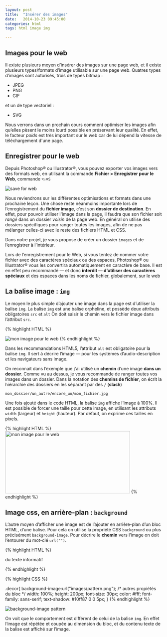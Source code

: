 ```yaml
---
layout: post
title:  "Insérer des images"
date:   2014-10-23 09:45:00
categories: html
tags: html image img

---
```



## Images pour le web

Il existe plusieurs moyen d’insérer des images sur une page web,
et il existe plusieurs types/formats d’image utilisable sur une page web.
Quatres types d’images sont autorisés, trois de types bitmap :

- JPEG
- PNG
- GIF

et un de type vectoriel :

- SVG

Nous verrons dans un prochain cours comment optimiser les images
afin qu’elles pèsent le moins lourd possible en préservant leur qualité.
En effet, le facteur *poids* est très important sur le web car de lui
dépend la vitesse de téléchargement d'une page.

## Enregistrer pour le web

Depuis Photoshop® ou Illustrator®, vous pouvez exporter vos images vers des formats web, en utilisant la commande
**Fichier > Enregistrer pour le Web**, commande `⌥⇧⌘S`

<img alt="save for web" src="/3dvg-web/images/save-for-web-interface.png" />

Nous reviendrons sur les différentes optimisations et formats dans une prochaine leçon.
Une chose reste néanmoins importante lors de l’enregistrement du **fichier image**, c’est son **dossier de destination**.
En effet, pour pouvoir utiliser l'image dans la page, il faudra que son fichier soit *rangé* dans un dossier *voisin* de la page web.
En général on utilise des dossiers spécifiques pour ranger toutes les images, afin de ne pas mélanger celles-ci avec le reste des fichiers HTML et CSS.

Dans notre projet, je vous propose de créer un dossier `images` et de l’enregistrer à l’intérieur.

Lors de l’enregistrement pour le Web, si vous tentez de nommer votre fichier avec des caractères spéciaux ou des espaces,
Photoshop® ou Illustrator® vous les convertira automatiquement en caractère de base.
Il est en effet peu recommandé — et donc **interdit — d’utiliser des caractères spéciaux** et des espaces dans les noms de fichier, globalement, sur le web



## La balise image : `img`


Le moyen le plus simple d’ajouter une image dans la page est d’utiliser la balise `img`.
La balise `img` est une balise orpheline, et possède deux attributs obligatoires `src` et `alt`
On doit saisir le chemin vers le fichier image dans l’attribut `src`.

{% highlight HTML %}

<img src="mon_dossier/mon_image.jpg" alt="mon image pour le web" />
{% endhighlight %}

Dans les recommandations HTML5, l’attribut `alt` est obligatoire pour la balise `img`.
Il sert à décrire l’image — pour les systèmes d’audio-description et les navigateurs sans image.

On reconnait dans l’exemple que j'ai utilisé un **chemin** d’une image **dans un dossier**.
Comme vu au dessus, je vous recommande de ranger toutes vos images dans un dossier.
Dans la notation des **chemins de fichier**, on écrit la hiérarchie des dossiers en les séparant par des `/` (**slash**)

	mon_dossier/un_autre/encore_un/mon_fichier.jpg

Une fois ajouté dans le code HTML, la balise `img` affiche l’image à 100%. Il est possible de forcer une taille pour cette image,
en utilisant les attributs `width` (largeur) et `height` (hauteur). Par défaut, on exprime ces tailles en pixels.

{% highlight HTML %}
<img src="mon_dossier/mon_image.jpg" width="400" height="200" alt="mon image pour le web" />
{% endhighlight %}

## Image css, en arrière-plan : `background`

L’autre moyen d’afficher une image est de l’ajouter en arrière-plan d’un bloc HTML, d’une balise.
Pour cela on utilise la propriété CSS `background` ou plus précisément `background-image`.
Pour décrire le **chemin** vers l’image on doit l’entourer du mot-clé `url("")`.

{% highlight HTML %}

<div class="decor">
	du texte informatif
</div>

{% endhighlight %}

{% highlight CSS %}

.decor{
	background-image:url("images/pattern.png");
/* autres propiétés du bloc */
	width: 100%;
	height: 200px;
	font-size: 30px;
	color: #fff;
	font-family: sans-serif;
	text-shadow: #10ff87 0 0 5px;
}
{% endhighlight %}

<img src="/3dvg-web/images/background-image-pattern.png" alt="background-image pattern" />

On voit que le comportement est différent de celui de la balise `img`.
En effet l’image est répétée et coupée au dimension du bloc, et du contenu texte de la balise est affiché sur l’image.




